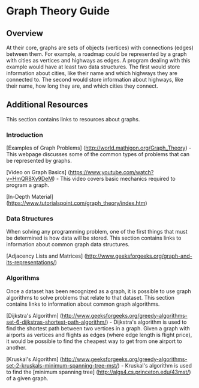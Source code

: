 # Graph Theory Guide

## Overview
At their core, graphs are sets of objects (vertices) with connections (edges) between them.
For example, a roadmap could be represented by a graph with cities as vertices and highways as edges.
A program dealing with this example would have at least two data structures.
The first would store information about cities, like their name and which highways they are connected to.
The second would store information about highways, like their name, how long they are, and which cities they connect.

## Additional Resources
This section contains links to resources about graphs.

### Introduction
[Examples of Graph Problems] (http://world.mathigon.org/Graph_Theory) -
This webpage discusses some of the common types of problems that can be represented by graphs.

[Video on Graph Basics] (https://www.youtube.com/watch?v=HmQR8Xy9DeM) -
This video covers basic mechanics required to program a graph.

[In-Depth Material] (https://www.tutorialspoint.com/graph_theory/index.htm)

### Data Structures
When solving any programming problem, one of the first things that must be determined is how data will be stored.
This section contains links to information about common graph data structures.

[Adjacency Lists and Matrices] (http://www.geeksforgeeks.org/graph-and-its-representations/)

### Algorithms
Once a dataset has been recognized as a graph, it is possible to use graph algorithms to solve problems that relate to that dataset.
This section contains links to information about common graph algorithms.

[Dijkstra's Algorithm] (http://www.geeksforgeeks.org/greedy-algorithms-set-6-dijkstras-shortest-path-algorithm/) -
Dijkstra's algorithm is used to find the shortest path between two vertices in a graph.
Given a graph with airports as vertices and flights as edges (where edge length is flight price), it would be possible to find the cheapest way to get from one airport to another.

[Kruskal's Algorithm] (http://www.geeksforgeeks.org/greedy-algorithms-set-2-kruskals-minimum-spanning-tree-mst/) -
Kruskal's algorithm is used to find the [minimum spanning tree] (http://algs4.cs.princeton.edu/43mst/) of a given graph.
